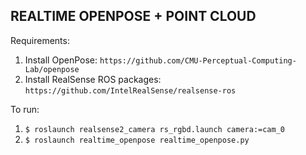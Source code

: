REALTIME OPENPOSE + POINT CLOUD
---

Requirements:

1. Install OpenPose: `https://github.com/CMU-Perceptual-Computing-Lab/openpose`
2. Install RealSense ROS packages: `https://github.com/IntelRealSense/realsense-ros`

To run:

1. `$ roslaunch realsense2_camera rs_rgbd.launch camera:=cam_0`
2. `$ roslaunch realtime_openpose realtime_openpose.py`
